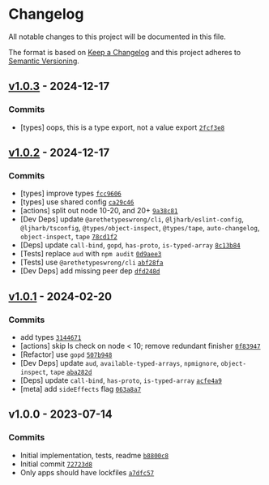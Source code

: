 # Changelog

All notable changes to this project will be documented in this file.

The format is based on [Keep a Changelog](https://keepachangelog.com/en/1.0.0/)
and this project adheres to [Semantic Versioning](https://semver.org/spec/v2.0.0.html).

## [v1.0.3](https://github.com/inspect-js/typed-array-byte-length/compare/v1.0.2...v1.0.3) - 2024-12-17

### Commits

- [types] oops, this is a type export, not a value export [`2fcf3e8`](https://github.com/inspect-js/typed-array-byte-length/commit/2fcf3e87f0312bca866dd24e805641f9c2c0798b)

## [v1.0.2](https://github.com/inspect-js/typed-array-byte-length/compare/v1.0.1...v1.0.2) - 2024-12-17

### Commits

- [types] improve types [`fcc9606`](https://github.com/inspect-js/typed-array-byte-length/commit/fcc9606bf4f27d1299aacbfa3011973ecf3f25bc)
- [types] use shared config [`ca29c46`](https://github.com/inspect-js/typed-array-byte-length/commit/ca29c46795620d624bcb6cbdbc32c1b0580ab0f8)
- [actions] split out node 10-20, and 20+ [`9a38c81`](https://github.com/inspect-js/typed-array-byte-length/commit/9a38c81be40d6e34b4a1cbe3d83dde8806a998cc)
- [Dev Deps] update `@arethetypeswrong/cli`, `@ljharb/eslint-config`, `@ljharb/tsconfig`, `@types/object-inspect`, `@types/tape`, `auto-changelog`, `object-inspect`, `tape` [`78cd1f2`](https://github.com/inspect-js/typed-array-byte-length/commit/78cd1f274612d46207951cf16a05615d2d14d13e)
- [Deps] update `call-bind`, `gopd`, `has-proto`, `is-typed-array` [`8c13b84`](https://github.com/inspect-js/typed-array-byte-length/commit/8c13b84060a47865c6f6f5fafdeccfdf8f304258)
- [Tests] replace `aud` with `npm audit` [`0d9aee3`](https://github.com/inspect-js/typed-array-byte-length/commit/0d9aee379568e90c7898163b43163c3287004e71)
- [Tests] use `@arethetypeswrong/cli` [`abf28fa`](https://github.com/inspect-js/typed-array-byte-length/commit/abf28fa1baff255683c3f38fe594271178199743)
- [Dev Deps] add missing peer dep [`dfd248d`](https://github.com/inspect-js/typed-array-byte-length/commit/dfd248d58080f8c74990d76202e72acd4f3e9fa0)

## [v1.0.1](https://github.com/inspect-js/typed-array-byte-length/compare/v1.0.0...v1.0.1) - 2024-02-20

### Commits

- add types [`3144671`](https://github.com/inspect-js/typed-array-byte-length/commit/3144671ca4035136c558a107ce61af255ae3e858)
- [actions] skip ls check on node &lt; 10; remove redundant finisher [`0f83947`](https://github.com/inspect-js/typed-array-byte-length/commit/0f83947bfe641fd87253330a6a83e8b7571e5c6a)
- [Refactor] use `gopd` [`507b948`](https://github.com/inspect-js/typed-array-byte-length/commit/507b948f9e754ad5b0888a15558448ec879c04c4)
- [Dev Deps] update `aud`, `available-typed-arrays`, `npmignore`, `object-inspect`, `tape` [`aba282d`](https://github.com/inspect-js/typed-array-byte-length/commit/aba282da3a3e16f648ceb4bc4f174cf4942a94e9)
- [Deps] update `call-bind`, `has-proto`, `is-typed-array` [`acfe4a9`](https://github.com/inspect-js/typed-array-byte-length/commit/acfe4a9081f35cea3b450b07a4736e1ab037a708)
- [meta] add `sideEffects` flag [`063a8a7`](https://github.com/inspect-js/typed-array-byte-length/commit/063a8a7ec8c134a012903531beccfc4418f701d0)

## v1.0.0 - 2023-07-14

### Commits

- Initial implementation, tests, readme [`b8800c8`](https://github.com/inspect-js/typed-array-byte-length/commit/b8800c8f7f0fddd8744fd13dfa6239a504b4dc8d)
- Initial commit [`72723d8`](https://github.com/inspect-js/typed-array-byte-length/commit/72723d8f8fbff27d74b19f5e096d2eb2087d90dc)
- Only apps should have lockfiles [`a7dfc57`](https://github.com/inspect-js/typed-array-byte-length/commit/a7dfc57098655049b9c43cf1c3a39f24205821be)

